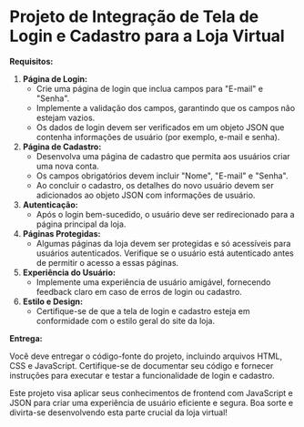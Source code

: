 # Projeto de Integração de Tela de Login e Cadastro para a Loja Virtual

**Requisitos:**

1. **Página de Login:**
    - Crie uma página de login que inclua campos para "E-mail" e "Senha".
    - Implemente a validação dos campos, garantindo que os campos não estejam vazios.
    - Os dados de login devem ser verificados em um objeto JSON que contenha informações de usuário (por exemplo, e-mail e senha).
2. **Página de Cadastro:**
    - Desenvolva uma página de cadastro que permita aos usuários criar uma nova conta.
    - Os campos obrigatórios devem incluir "Nome", "E-mail" e "Senha".
    - Ao concluir o cadastro, os detalhes do novo usuário devem ser adicionados ao objeto JSON com informações de usuário.
3. **Autenticação:**
    - Após o login bem-sucedido, o usuário deve ser redirecionado para a página principal da loja.
4. **Páginas Protegidas:**
    - Algumas páginas da loja devem ser protegidas e só acessíveis para usuários autenticados. Verifique se o usuário está autenticado antes de permitir o acesso a essas páginas.
5. **Experiência do Usuário:**
    - Implemente uma experiência de usuário amigável, fornecendo feedback claro em caso de erros de login ou cadastro.
6. **Estilo e Design:**
    - Certifique-se de que a tela de login e cadastro esteja em conformidade com o estilo geral do site da loja.

**Entrega:**

Você deve entregar o código-fonte do projeto, incluindo arquivos HTML, CSS e JavaScript. Certifique-se de documentar seu código e fornecer instruções para executar e testar a funcionalidade de login e cadastro.

Este projeto visa aplicar seus conhecimentos de frontend com JavaScript e JSON para criar uma experiência de usuário eficiente e segura. Boa sorte e divirta-se desenvolvendo esta parte crucial da loja virtual!
